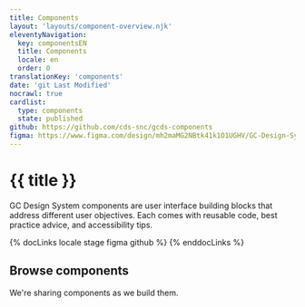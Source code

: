 ```yaml
---
title: Components
layout: 'layouts/component-overview.njk'
eleventyNavigation:
  key: componentsEN
  title: Components
  locale: en
  order: 0
translationKey: 'components'
date: 'git Last Modified'
nocrawl: true
cardlist:
  type: components
  state: published 
github: https://github.com/cds-snc/gcds-components
figma: https://www.figma.com/design/mh2maMG2NBtk41k1O1UGHV/GC-Design-System?t=PG2QugKV1npEMJX5-0
---
```


# {{ title }}

GC Design System components are user interface building blocks that address different user objectives. Each comes with reusable code, best practice advice, and accessibility tips.

{% docLinks locale stage figma github %}
{% enddocLinks %}

## Browse components

We're sharing components as we build them.
